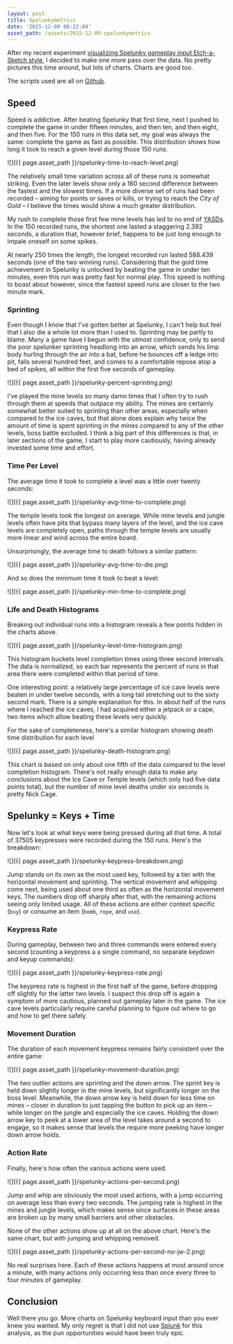```yaml
---
layout: post
title: Spelunkymetrics
date: '2015-12-09 08:22:04'
asset_path: /assets/2015-12-09-spelunkymetrics
---
```


After my recent experiment [visualizing Spelunky gameplay input Etch-a-Sketch style][etch], I decided to make one more pass over the data. No pretty pictures this time around, but lots of charts. Charts are good too.

The scripts used are all on [Github][src].

## Speed
Speed is addictive. After beating Spelunky that first time, next I pushed to complete the game in under fifteen minutes, and then ten, and then eight, and then five. For the 150 runs in this data set, my goal was always the same: complete the game as fast as possible. This distribution shows how long it took to reach a given level during those 150 runs.

![]({{ page.asset_path }}/spelunky-time-to-reach-level.png)

The relatively small time variation across all of these runs is somewhat striking. Even the later levels show only a 160 second difference between the fastest and the slowest times. If a more diverse set of runs had been recorded – aiming for points or saves or kills, or trying to reach the *City of Gold* – I believe the times would show a much greater distribution.

My rush to complete those first few mine levels has led to no end of [YASDs](http://spelunky.wikia.com/wiki/YASD). In the 150 recorded runs, the shortest one lasted a staggering 2.392 seconds, a duration that, however brief, happens to be just long enough to impale oneself on some spikes. 

At nearly 250 times the length, the longest recorded run lasted 588.439 seconds (one of the two winning runs). Considering that the gold time achievement in Spelunky is unlocked by beating the game in under ten minutes, even this run was pretty fast for normal play. This speed is nothing to boast about however, since the fastest speed runs are closer to the two minute mark. 

### Sprinting
Even though I know that I've gotten better at Spelunky, I can't help but feel that I also die a whole lot more than I used to. Sprinting may be partly to blame. Many a game have I begun with the utmost confidence, only to send the poor spelunker sprinting headlong into an arrow, which sends his limp body hurling through the air into a bat, before he bounces off a ledge into pit, falls several hundred feet, and comes to a comfortable repose atop a bed of spikes, all within the first five seconds of gameplay. 

![]({{ page.asset_path }}/spelunky-percent-sprinting.png)

I've played the mine levels so many damn times that I often try to rush through them at speeds that outpace my ability. The mines are certainly somewhat better suited to sprinting than other areas, especially when compared to the ice caves, but that alone does explain why twice the amount of time is spent sprinting in the mines compared to any of the other levels, boss battle excluded. I think a big part of this differences is that, in later sections of the game, I start to play more cautiously, having already invested some time and effort. 

### Time Per Level
The average time it took to complete a level was a little over twenty seconds:

![]({{ page.asset_path }}/spelunky-avg-time-to-complete.png)

The temple levels took the longest on average. While mine levels and jungle levels often have pits that bypass many layers of the level, and the ice cave levels are completely open, paths through the temple levels are usually more linear and wind across the entire board.

Unsurprisingly, the average time to death follows a similar pattern:

![]({{ page.asset_path }}/spelunky-avg-time-to-die.png)

And so does the minimum time it took to beat a level:

![]({{ page.asset_path }}/spelunky-min-time-to-complete.png)

### Life and Death Histograms
Breaking out individual runs into a histogram reveals a few points hidden in the charts above.

![]({{ page.asset_path }}/spelunky-level-time-histogram.png)

This histogram buckets level completion times using three second intervals. The data is normalized, so each bar represents the percent of runs in that area there were completed within that period of time.

One interesting point: a relatively large percentage of ice cave levels were beaten in under twelve seconds, with a long tail stretching out to the sixty second mark. There is a simple explanation for this. In about half of the runs where I reached the ice caves, I had acquired either a jetpack or a cape, two items which allow beating these levels very quickly.

For the sake of completeness, here's a similar histogram showing death time distribution for each level

![]({{ page.asset_path }}/spelunky-death-histogram.png)

This chart is based on only about one fifth of the data compared to the level completion histogram. There's not really enough data to make any conclusions about the Ice Cave or Temple levels (which only had five data points total), but the number of mine level deaths under six seconds is pretty Nick Cage. 


## Spelunky = Keys + Time
Now let's look at what keys were being pressed during all that time. A total of 37505 keypresses were recorded during the 150 runs. Here's the breakdown:

![]({{ page.asset_path }}/spelunky-keypress-breakdown.png)

Jump stands on its own as the most used key, followed by a tier with the horizontal movement and sprinting. The vertical movement and whipping come next, being used about one third as often as the horizontal movement keys. The numbers drop off sharply after that, with the remaining actions seeing only limited usage. All of these actions are either context specific (`buy`) or consume an item (`bomb`, `rope`, and `use`).

### Keypress Rate
During gameplay, between two and three commands were entered every second (counting a keypress a a single command, no separate keydown and keyup commands):

![]({{ page.asset_path }}/spelunky-keypress-rate.png)

The keypress rate is highest in the first half of the game, before dropping off slightly for the latter two levels. I suspect this drop off is again a symptom of more cautious, planned out gameplay later in the game. The ice cave levels particularly require careful planning to figure out where to go and how to get there safely. 

### Movement Duration
The duration of each movement keypress remains fairly consistent over the entire game:

![]({{ page.asset_path }}/spelunky-movement-duration.png)

The two outlier actions are sprinting and the down arrow. The sprint key is held down slightly longer in the mine levels, but significantly longer on the boss level. Meanwhile, the down arrow key is held down for less time on mines – closer in duration to just tapping the button to pick up an item – while longer on the jungle and especially the ice caves. Holding the down arrow key to peek at a lower area of the level takes around a second to engage, so it makes sense that levels the require more peeking have longer down arrow holds.

### Action Rate
Finally, here's how often the various actions were used.

![]({{ page.asset_path }}/spelunky-actions-per-second.png)

Jump and whip are obviously the most used actions, with a jump occurring on average less than every two seconds. The jumping rate is highest in the mines and jungle levels, which makes sense since surfaces in these areas are broken up by many small barriers and other obstacles. 

None of the other actions show up at all on the above chart. Here's the same chart, but with jumping and whipping removed.

![]({{ page.asset_path }}/spelunky-actions-per-second-no-jw-2.png)

No real surprises here. Each of these actions happens at most around once a minute, with many actions only occurring less than once every three to four minutes of gameplay.


## Conclusion
Well there you go. More charts on Spelunky keyboard input than you ever knew you wanted. My only regret is that I did not use [Splunk](http://www.splunk.com) for this analysis, as the pun opportunities would have been truly epic.


[etch]: http://blog.mattbierner.com/sketchy-keylogger/

[spelunky]: http://www.spelunkyworld.com
[src]: https://github.com/mattbierner/sketchy-keylogger
